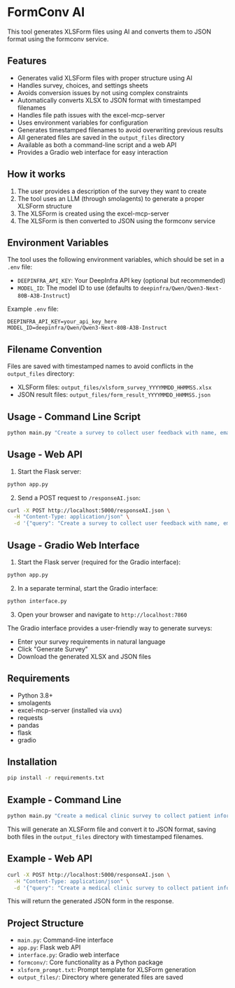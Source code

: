 # FormConv AI

This tool generates XLSForm files using AI and converts them to JSON format using the formconv service.

## Features

- Generates valid XLSForm files with proper structure using AI
- Handles survey, choices, and settings sheets
- Avoids conversion issues by not using complex constraints
- Automatically converts XLSX to JSON format with timestamped filenames
- Handles file path issues with the excel-mcp-server
- Uses environment variables for configuration
- Generates timestamped filenames to avoid overwriting previous results
- All generated files are saved in the `output_files` directory
- Available as both a command-line script and a web API
- Provides a Gradio web interface for easy interaction

## How it works

1. The user provides a description of the survey they want to create
2. The tool uses an LLM (through smolagents) to generate a proper XLSForm structure
3. The XLSForm is created using the excel-mcp-server
4. The XLSForm is then converted to JSON using the formconv service

## Environment Variables

The tool uses the following environment variables, which should be set in a `.env` file:

- `DEEPINFRA_API_KEY`: Your DeepInfra API key (optional but recommended)
- `MODEL_ID`: The model ID to use (defaults to `deepinfra/Qwen/Qwen3-Next-80B-A3B-Instruct`)

Example `.env` file:
```env
DEEPINFRA_API_KEY=your_api_key_here
MODEL_ID=deepinfra/Qwen/Qwen3-Next-80B-A3B-Instruct
```

## Filename Convention

Files are saved with timestamped names to avoid conflicts in the `output_files` directory:
- XLSForm files: `output_files/xlsform_survey_YYYYMMDD_HHMMSS.xlsx`
- JSON result files: `output_files/form_result_YYYYMMDD_HHMMSS.json`

## Usage - Command Line Script

```bash
python main.py "Create a survey to collect user feedback with name, email, rating (1-5), and comments fields"
```

## Usage - Web API

1. Start the Flask server:
```bash
python app.py
```

2. Send a POST request to `/responseAI.json`:
```bash
curl -X POST http://localhost:5000/responseAI.json \
  -H "Content-Type: application/json" \
  -d '{"query": "Create a survey to collect user feedback with name, email, rating (1-5), and comments fields"}'
```

## Usage - Gradio Web Interface

1. Start the Flask server (required for the Gradio interface):
```bash
python app.py
```

2. In a separate terminal, start the Gradio interface:
```bash
python interface.py
```

3. Open your browser and navigate to `http://localhost:7860`

The Gradio interface provides a user-friendly way to generate surveys:
- Enter your survey requirements in natural language
- Click "Generate Survey"
- Download the generated XLSX and JSON files

## Requirements

- Python 3.8+
- smolagents
- excel-mcp-server (installed via uvx)
- requests
- pandas
- flask
- gradio

## Installation

```bash
pip install -r requirements.txt
```

## Example - Command Line

```bash
python main.py "Create a medical clinic survey to collect patient information including name, age, gender, symptoms, and preferred treatment. Include a rating question for overall satisfaction."
```

This will generate an XLSForm file and convert it to JSON format, saving both files in the `output_files` directory with timestamped filenames.

## Example - Web API

```bash
curl -X POST http://localhost:5000/responseAI.json \
  -H "Content-Type: application/json" \
  -d '{"query": "Create a medical clinic survey to collect patient information including name, age, gender, symptoms, and preferred treatment. Include a rating question for overall satisfaction."}'
```

This will return the generated JSON form in the response.

## Project Structure

- `main.py`: Command-line interface
- `app.py`: Flask web API
- `interface.py`: Gradio web interface
- `formconv/`: Core functionality as a Python package
- `xlsform_prompt.txt`: Prompt template for XLSForm generation
- `output_files/`: Directory where generated files are saved
